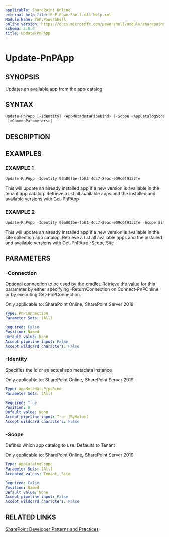 ```yaml
---
applicable: SharePoint Online
external help file: PnP.PowerShell.dll-Help.xml
Module Name: PnP.PowerShell
online version: https://docs.microsoft.com/powershell/module/sharepoint-pnp/update-pnpapp
schema: 2.0.0
title: Update-PnPApp
---
```


# Update-PnPApp

## SYNOPSIS
Updates an available app from the app catalog

## SYNTAX

```powershell
Update-PnPApp [-Identity] <AppMetadataPipeBind> [-Scope <AppCatalogScope>] [-Connection <PnPConnection>]
 [<CommonParameters>]
```

## DESCRIPTION

## EXAMPLES

### EXAMPLE 1
```powershell
Update-PnPApp -Identity 99a00f6e-fb81-4dc7-8eac-e09c6f9132fe
```

This will update an already installed app if a new version is available in the tenant app catalog. Retrieve a list all available apps and the installed and available versions with Get-PnPApp

### EXAMPLE 2
```powershell
Update-PnPApp -Identity 99a00f6e-fb81-4dc7-8eac-e09c6f9132fe -Scope Site
```

This will update an already installed app if a new version is available in the site collection app catalog. Retrieve a list all available apps and the installed and available versions with Get-PnPApp -Scope Site

## PARAMETERS

### -Connection
Optional connection to be used by the cmdlet. Retrieve the value for this parameter by either specifying -ReturnConnection on Connect-PnPOnline or by executing Get-PnPConnection.

Only applicable to: SharePoint Online, SharePoint Server 2019

```yaml
Type: PnPConnection
Parameter Sets: (All)

Required: False
Position: Named
Default value: None
Accept pipeline input: False
Accept wildcard characters: False
```

### -Identity
Specifies the Id or an actual app metadata instance

Only applicable to: SharePoint Online, SharePoint Server 2019

```yaml
Type: AppMetadataPipeBind
Parameter Sets: (All)

Required: True
Position: 0
Default value: None
Accept pipeline input: True (ByValue)
Accept wildcard characters: False
```

### -Scope
Defines which app catalog to use. Defaults to Tenant

Only applicable to: SharePoint Online, SharePoint Server 2019

```yaml
Type: AppCatalogScope
Parameter Sets: (All)
Accepted values: Tenant, Site

Required: False
Position: Named
Default value: None
Accept pipeline input: False
Accept wildcard characters: False
```

## RELATED LINKS

[SharePoint Developer Patterns and Practices](https://aka.ms/sppnp)